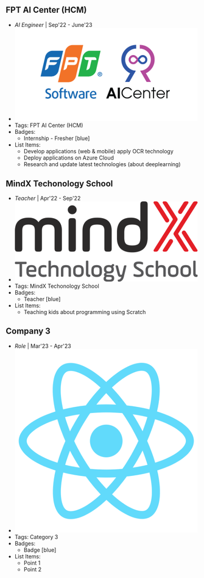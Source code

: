 ## FPT AI Center (HCM)
- *AI Engineer* | Sep'22 - June'23
- ![fpt-aic](../assets/fpt-aic.png)
- Tags: FPT AI Center (HCM)
- Badges:
  - Internship - Fresher [blue]
- List Items:
  - Develop applications (web & mobile) apply OCR technology
  - Deploy applications on Azure Cloud
  - Research and update latest technologies (about deeplearning)

## MindX Techonology School
- *Teacher* | Apr'22 - Sep'22
- ![mindx](../assets/mindx.png)
- Tags: MindX Techonology School
- Badges:
  - Teacher [blue]
- List Items:
  - Teaching kids about programming using Scratch


## Company 3
- *Role* | Mar'23 - Apr'23
- ![logo512](../assets/logo512.png)
- Tags: Category 3
- Badges:
  - Badge [blue]
- List Items:
  - Point 1
  - Point 2